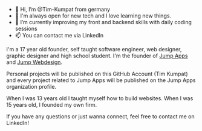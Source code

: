 - 👋 Hi, I’m @Tim-Kumpat from germany
- 👀 I'm always open for new tech and I love learning new things.
- 🌱 I’m currently improving my front and backend skills with daily coding sessions
- 📫 You can contact me via LinkedIn

I'm a 17 year old founder, self taught software engineer, web designer, graphic designer and high school student. I'm the founder of [Jump Apps](https://github.com/Jump-Apps) and [Jump Webdesign](https://jumpwebdesign.de/).

Personal projects will be published on this GitHub Account (Tim Kumpat) and every project related to Jump Apps will be published on the Jump Apps organization profile.

When I was 13 years old I taught myself how to build websites. When I was 15 years old, I founded my own firm.

If you have any questions or just wanna connect, feel free to contact me on LinkedIn!

<!---
Tim-Kumpat/Tim-Kumpat is a ✨ special ✨ repository because its `README.md` (this file) appears on your GitHub profile.
You can click the Preview link to take a look at your changes.
--->
